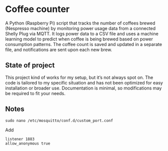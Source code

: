 # Coffee counter

A Python (Raspberry Pi) script that tracks the number of coffees brewed (Nespresso machine) by monitoring power usage data from a connected Shelly Plug via MQTT. It logs power data to a CSV file and uses a machine learning model to predict when coffee is being brewed based on power consumption patterns. The coffee count is saved and updated in a separate file, and notifications are sent upon each new brew.

## State of project

This project kind of works for my setup, but it’s not always spot on. The code is tailored to my specific situation and has not been optimized for easy installation or broader use. Documentation is minimal, so modifications may be required to fit your needs.

## Notes

`sudo nano /etc/mosquitto/conf.d/custom_port.conf`

Add 
```
listener 1883
allow_anonymous true
```

